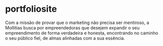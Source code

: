 # portfoliosite
Com a missão de provar que o marketing não precisa ser mentiroso, a Mollitias busca por empreendedoras que desejem expandir o seu empreendimento de forma verdadeira e honesta, encontrando no caminho o seu público fiel, de almas alinhadas com a sua essência.
